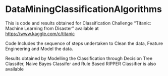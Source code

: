 # DataMiningClassificationAlgorithms

This is code and results obtained for Classification Challenge  “Titanic: Machine Learning from Disaster” available at https://www.kaggle.com/c/titanic

Code Includes the sequence of steps undertaken to Clean the data, Feature Engineering and Model the data. 


Results obtained by Modelling the Classification through Decision Tree Classifer, Naive Bayes Classifer and Rule Based RIPPER Classifier is also available 
